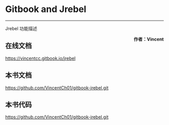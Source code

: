 # Gitbook and Jrebel

---
Jrebel 功能描述

<span style="float:right;"><strong>作者：Vincent</strong></span>

## 在线文档

https://vincentcc.gitbook.io/jrebel

## 本书文档

https://github.com/VincentCh01/gitbook-jrebel.git

## 本书代码

https://github.com/VincentCh01/gitbook-jrebel.git
